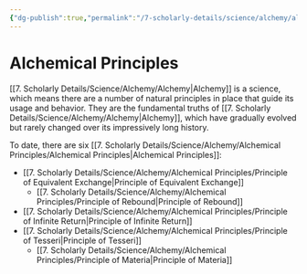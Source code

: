 ```yaml
---
{"dg-publish":true,"permalink":"/7-scholarly-details/science/alchemy/alchemical-principles/alchemical-principles/","noteIcon":""}
---
```


# Alchemical Principles

[[7. Scholarly Details/Science/Alchemy/Alchemy\|Alchemy]] is a science, which means there are a number of natural principles in place that guide its usage and behavior. They are the fundamental truths of [[7. Scholarly Details/Science/Alchemy/Alchemy\|Alchemy]], which have gradually evolved but rarely changed over its impressively long history. 

To date, there are six [[7. Scholarly Details/Science/Alchemy/Alchemical Principles/Alchemical Principles\|Alchemical Principles]]:

- [[7. Scholarly Details/Science/Alchemy/Alchemical Principles/Principle of Equivalent Exchange\|Principle of Equivalent Exchange]] 
	- [[7. Scholarly Details/Science/Alchemy/Alchemical Principles/Principle of Rebound\|Principle of Rebound]] 
- [[7. Scholarly Details/Science/Alchemy/Alchemical Principles/Principle of Infinite Return\|Principle of Infinite Return]] 
- [[7. Scholarly Details/Science/Alchemy/Alchemical Principles/Principle of Tesseri\|Principle of Tesseri]] 
	- [[7. Scholarly Details/Science/Alchemy/Alchemical Principles/Principle of Materia\|Principle of Materia]] 


